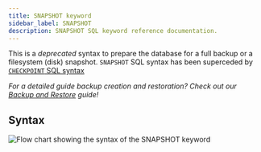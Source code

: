 ```yaml
---
title: SNAPSHOT keyword
sidebar_label: SNAPSHOT
description: SNAPSHOT SQL keyword reference documentation.
---
```


This is a *deprecated* syntax to prepare the database for a full backup or a filesystem (disk) snapshot. 
`SNAPSHOT` SQL syntax has been superceded by [`CHECKPOINT` SQL syntax](/docs/reference/sql/checkpoint/)

_For a detailed guide backup creation and restoration? Check out our
[Backup and Restore](/docs/operations/backup/) guide!_

## Syntax

![Flow chart showing the syntax of the SNAPSHOT keyword](/images/docs/diagrams/snapshot.svg)


